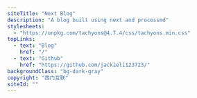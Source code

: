 ```yaml
---
siteTitle: "Next Blog"
description: "A blog built using next and processmd"
stylesheets:
  - "https://unpkg.com/tachyons@4.7.4/css/tachyons.min.css"
topLinks:
  - text: "Blog"
    href: "/"
  - text: "Github"
    href: "https://github.com/jackieli123723/"
backgroundClass: "bg-dark-gray"
copyright: "西门互联"
siteId: ""
---
```

